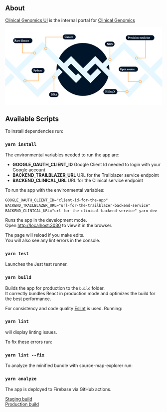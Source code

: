 
## About

[Clinical Genomics UI](https://cg-internal-portal-prod.web.app/) is the internal portal for [Clinical Genomics](https://www.scilifelab.se/facilities/clinical-genomics-stockholm/)


![Clinical Genomics logo](https://github.com/Clinical-Genomics/clinical-genomics-ui/blob/master/src/assets/cg-big-logo.png)


## Available Scripts

To install dependencies run:

### `yarn install`

The environmental variables needed to run the app are:
* **GOOGLE_OAUTH_CLIENT_ID** Google Client Id needed to login with your Google account
* **BACKEND_TRAILBLAZER_URL** URL for the Trailblazer service endpoint
* **BACKEND_CLINICAL_URL** URL for the Clinical service endpoint

To run the app with the environmental variables:

`GOOGLE_OAUTH_CLIENT_ID="client-id-for-the-app" BACKEND_TRAILBLAZER_URL="url-for-the-trailblazer-backend-service" BACKEND_CLINICAL_URL="url-for-the-clinical-backend-service" yarn dev`

Runs the app in the development mode.<br />
Open [http://localhost:3030](http://localhost:3000) to view it in the browser.

The page will reload if you make edits.<br />
You will also see any lint errors in the console.

### `yarn test`

Launches the Jest test runner.<br />

### `yarn build`

Builds the app for production to the `build` folder.<br />
It correctly bundles React in production mode and optimizes the build for the best performance.

For consistency and code quality [Eslint](https://eslint.org/) is used.
Running:
### `yarn lint`
will display linting issues.

To fix these errors run:
### `yarn lint --fix`


To analyze the minified bundle with source-map-explorer run:
### `yarn analyze`


The app is deployed to Firebase via GitHub actions.

[Staging build](https://cg-internal-portal-prod.web.app/)<br />
[Production build](https://cg-internal-portal-prod.web.app/)<br />

